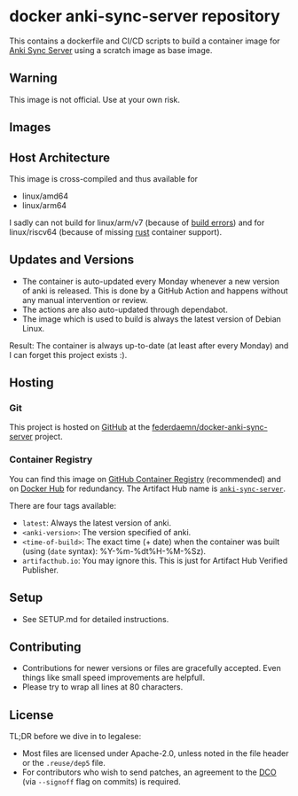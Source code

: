 <!--
SPDX-FileCopyrightText: 2023 Frederik Zorn <federdaemn@mail.de>

SPDX-License-Identifier: Apache-2.0
-->

# docker anki-sync-server repository

This contains a dockerfile and CI/CD scripts to build a container image for
[Anki Sync Server](https://apps.ankiweb.net/) using a scratch image as base
image.

## Warning

This image is not official. Use at your own risk.

## Images

## Host Architecture

This image is cross-compiled and thus available for

- linux/amd64
- linux/arm64

I sadly can not build for linux/arm/v7
(because of [build errors](https://github.com/rust-lang/cargo/issues/9545#issue-911773248))
and for linux/riscv64 (because of missing
[rust](https://hub.docker.com/_/rust/tags) container support).

## Updates and Versions

- The container is auto-updated every Monday whenever a new version of anki is
  released. This is done by a GitHub Action and happens without any manual
  intervention or review.
- The actions are also auto-updated through dependabot.
- The image which is used to build is always the latest version of Debian Linux.

Result: The container is always up-to-date (at least after every Monday) and I
can forget this project exists :).

## Hosting

### Git

This project is hosted on [GitHub](https://github.com) at the
[federdaemn/docker-anki-sync-server](https://github.com/federdaemn/docker-anki-sync-server)
project.

### Container Registry

You can find this image on
[GitHub Container Registry](https://github.com/federdaemn/docker-anki-sync-server/pkgs/container/anki-sync-server)
(recommended) and on
[Docker Hub](https://hub.docker.com/r/federdaemn/anki-sync-server) for
redundancy. The Artifact Hub name is
[`anki-sync-server`](https://artifacthub.io/packages/container/anki-sync-server/anki-sync-server).

There are four tags available:

- `latest`: Always the latest version of anki.
- `<anki-version>`: The version specified of anki.
- `<time-of-build>`: The exact time (+ date) when the container was built
  (using (`date` syntax): %Y-%m-%dt%H-%M-%Sz).
- `artifacthub.io`: You may ignore this. This is just for Artifact Hub Verified
  Publisher.

## Setup

- See SETUP.md for detailed instructions.

## Contributing

- Contributions for newer versions or files are gracefully accepted. Even things
  like small speed improvements are helpfull.
- Please try to wrap all lines at 80 characters.

## License

TL;DR before we dive in to legalese:

- Most files are licensed under Apache-2.0, unless noted in the file header or
  the `.reuse/dep5` file.
- For contributors who wish to send patches, an agreement to the
  [DCO](https://developercertificate.org/) (via `--signoff` flag on commits) is
  required.
